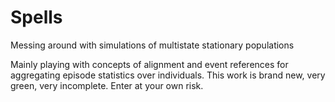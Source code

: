 # Spells
Messing around with simulations of multistate stationary populations

Mainly playing with concepts of alignment and event references for aggregating episode statistics over individuals. This work is brand new, very green, very incomplete. Enter at your own risk.
